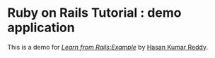 # Ruby on Rails Tutorial : demo application

This is a demo for [*Learn from Rails:Example*](http://rails.org) by [Hasan Kumar Reddy](http://www.cse.iitb.ac.in/~hasan).
